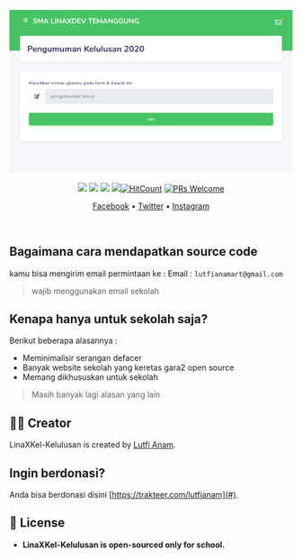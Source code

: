 <p align="center">
  <img src="https://raw.githubusercontent.com/lutfianam/LinaXKel/master/tampilan-depan.png" alt="Tampilan depan"/>
</p>

<span align="center">

[![](https://img.shields.io/github/issues/lutfianam/LinaXKel?style=flat-square)](https://img.shields.io/github/issues/lutfianam/LinaXKel?style=flat-square) ![](https://img.shields.io/github/stars/lutfianam/LinaXKel?style=flat-square)
![](https://img.shields.io/github/forks/lutfianam/LinaXKel?style=flat-square) ![](https://img.shields.io/github/license/lutfianam/LinaXKel?style=flat-square)[![HitCount](http://hits.dwyl.com/lutfianam/https://githubcom/lutfianam/LinaXKel.svg)](http://hits.dwyl.com/syauqizaidan/https://githubcom/lutfianam/LinaXKel)  [![PRs Welcome](https://img.shields.io/badge/PRs-welcome-brightgreen.svg?style=flat-square)](http://makeapullrequest.com)

</span>

<p align="center">
  <a href="https://facebook.com/lutf1anam">Facebook</a>
  •
  <a href="https://twitter.com/lutf1anam">Twitter</a>
  •
  <a href="https://instagram.com/lutf1anam">Instagram</a>
</p>

<br>

## Bagaimana cara mendapatkan source code
kamu bisa mengirim email permintaan ke :
Email  : `lutfianamart@gmail.com`

> wajib menggunakan email sekolah

## Kenapa hanya untuk sekolah saja?
Berikut beberapa alasannya :
- Meminimalisir serangan defacer
- Banyak website sekolah yang keretas gara2 open source
- Memang dikhususkan untuk sekolah

> Masih banyak lagi alasan yang lain

## 👨‍💻 Creator
LinaXKel-Kelulusan is created by [Lutfi Anam](http://trakteer.com/lutfianam).

## Ingin berdonasi?
Anda bisa berdonasi disini [https://trakteer.com/lutfianam](#).

## 📝 License
- **LinaXKel-Kelulusan is open-sourced only for school.**

